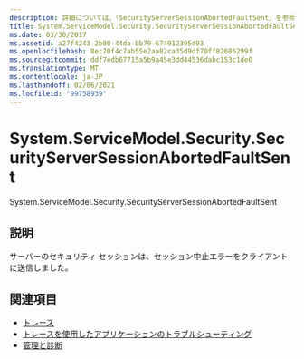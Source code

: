 ```yaml
---
description: 詳細については、「SecurityServerSessionAbortedFaultSent」を参照してください。
title: System.ServiceModel.Security.SecurityServerSessionAbortedFaultSent
ms.date: 03/30/2017
ms.assetid: a27f4243-2b80-44da-bb79-674912395d93
ms.openlocfilehash: 8ec70f4c7ab55e2aa82ca35d9df70ff82686299f
ms.sourcegitcommit: ddf7edb67715a5b9a45e3dd44536dabc153c1de0
ms.translationtype: MT
ms.contentlocale: ja-JP
ms.lasthandoff: 02/06/2021
ms.locfileid: "99758939"
---
```

# <a name="systemservicemodelsecuritysecurityserversessionabortedfaultsent"></a>System.ServiceModel.Security.SecurityServerSessionAbortedFaultSent

System.ServiceModel.Security.SecurityServerSessionAbortedFaultSent  
  
## <a name="description"></a>説明  

 サーバーのセキュリティ セッションは、セッション中止エラーをクライアントに送信しました。  
  
## <a name="see-also"></a>関連項目

- [トレース](index.md)
- [トレースを使用したアプリケーションのトラブルシューティング](using-tracing-to-troubleshoot-your-application.md)
- [管理と診断](../index.md)
